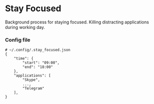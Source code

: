 # Stay Focused

Background process for staying focused. Killing distracting applications during working day.

### Config file

    # ~/.config/.stay_focused.json
    {
        "time": {
            "start": "09:00",
            "end": "18:00"
        },
        "applications": [
            "Skype",
            ...,
            "Telegram"
        ],
    }